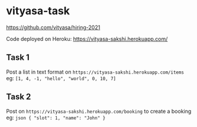 # vityasa-task
https://github.com/vityasa/hiring-2021

Code deployed on Heroku: https://vityasa-sakshi.herokuapp.com/

## Task 1
Post a list in text format on ```https://vityasa-sakshi.herokuapp.com/items``` 
eg: ```[1, 4, -1, "hello", "world", 0, 10, 7]```

## Task 2
Post on ```https://vityasa-sakshi.herokuapp.com/booking``` to create a booking
eg: ```json {
  "slot": 1, "name": "John"
}```
